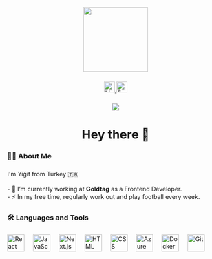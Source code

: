 <div align="center">
  <img height="150" src="https://media1.giphy.com/media/v1.Y2lkPTc5MGI3NjExNWRmZXI5bmxkOWp2OTZtaW13NndpMGFseGV2Nzl2bjR5dHZ5d2pmbyZlcD12MV9pbnRlcm5hbF9naWZfYnlfaWQmY3Q9Zw/fByehYIrOIzO8XolJK/giphy.gif"  />
</div>

###

<div align="center">
  <a href="https://www.linkedin.com/in/yigitogulbayarlar">
    <img src="https://img.shields.io/static/v1?message=LinkedIn&logo=linkedin&label=&color=0077B5&logoColor=white&labelColor=&style=for-the-badge" height="25" alt="LinkedIn" />
  </a>
  <a href="mailto:yigitogulbayarlar@goldtagapp.com">
    <img src="https://img.shields.io/static/v1?message=Email&logo=gmail&label=&color=EA4335&logoColor=white&labelColor=&style=for-the-badge" height="25" alt="Email" />
  </a>
</div>

###

<div align="center">
  <img src="https://visitor-badge.laobi.icu/badge?page_id=yigitGoldtag.yigitGoldtag&" />
</div>

###

<h1 align="center">Hey there 👋</h1>

###

<h3 align="left">👨‍💻 About Me</h3>

###

<p align="left">
  I'm Yiğit from Turkey 🇹🇷<br><br>
  - 🔭 I’m currently working at <strong>Goldtag</strong> as a Frontend Developer.<br>
  - ⚡ In my free time, regularly work out and play football every week.<br>
</p>

###

<h3 align="left">🛠 Languages and Tools</h3>

###

<div align="left">
  <img src="https://cdn.jsdelivr.net/gh/devicons/devicon/icons/react/react-original-wordmark.svg" height="40" alt="React" />
  <img width="12" />
  <img src="https://cdn.jsdelivr.net/gh/devicons/devicon/icons/javascript/javascript-original.svg" height="40" alt="JavaScript" />
  <img width="12" />
<img src="https://img.icons8.com/?size=100&id=r2OarXWQc7B6&format=png&color=FFFFFF" height="40" alt="Next.js" />
  <img width="12" />
  <img src="https://cdn.jsdelivr.net/gh/devicons/devicon/icons/html5/html5-original-wordmark.svg" height="40" alt="HTML" />
  <img width="12" />
  <img src="https://cdn.jsdelivr.net/gh/devicons/devicon/icons/css3/css3-original-wordmark.svg" height="40" alt="CSS" />
  <img width="12" />
  <img src="https://cdn.jsdelivr.net/gh/devicons/devicon/icons/azure/azure-original.svg" height="40" alt="Azure SQL Database" />
  <img width="12" />
  <img src="https://cdn.jsdelivr.net/gh/devicons/devicon/icons/docker/docker-plain-wordmark.svg" height="40" alt="Docker" />
  <img width="12" />
  <img src="https://cdn.jsdelivr.net/gh/devicons/devicon/icons/git/git-original-wordmark.svg" height="40" alt="Git" />
</div>


